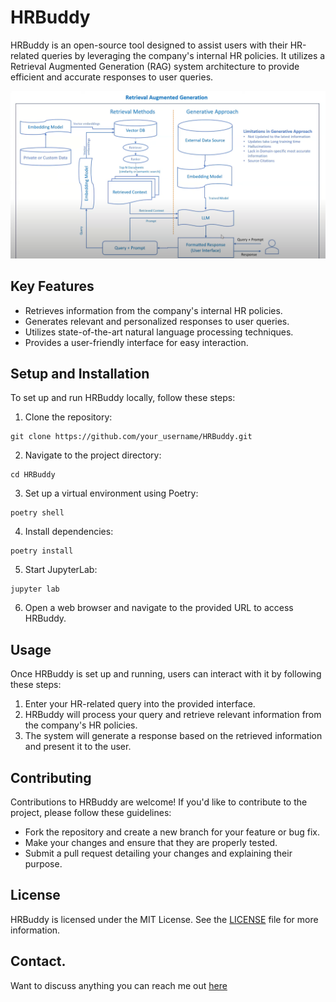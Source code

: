# HRBuddy

HRBuddy is an open-source tool designed to assist users with their HR-related queries by leveraging the company's internal HR policies. It utilizes a Retrieval Augmented Generation (RAG) system architecture to provide efficient and accurate responses to user queries.

![RAG System architecture](screenshot/rag-arch.png)

## Key Features

- Retrieves information from the company's internal HR policies.
- Generates relevant and personalized responses to user queries.
- Utilizes state-of-the-art natural language processing techniques.
- Provides a user-friendly interface for easy interaction.

## Setup and Installation

To set up and run HRBuddy locally, follow these steps:

1. Clone the repository:
```
git clone https://github.com/your_username/HRBuddy.git
```


2. Navigate to the project directory:
```
cd HRBuddy
```


3. Set up a virtual environment using Poetry:
```
poetry shell
```

4. Install dependencies:
```
poetry install
```


5. Start JupyterLab:
```
jupyter lab
```


6. Open a web browser and navigate to the provided URL to access HRBuddy.

## Usage

Once HRBuddy is set up and running, users can interact with it by following these steps:

1. Enter your HR-related query into the provided interface.
2. HRBuddy will process your query and retrieve relevant information from the company's HR policies.
3. The system will generate a response based on the retrieved information and present it to the user.

## Contributing

Contributions to HRBuddy are welcome! If you'd like to contribute to the project, please follow these guidelines:

- Fork the repository and create a new branch for your feature or bug fix.
- Make your changes and ensure that they are properly tested.
- Submit a pull request detailing your changes and explaining their purpose.

## License

HRBuddy is licensed under the MIT License. See the [LICENSE](LICENSE) file for more information.

## Contact.
Want to discuss anything you can reach me out [here](https://linktr.ee/jindalAnuj)
